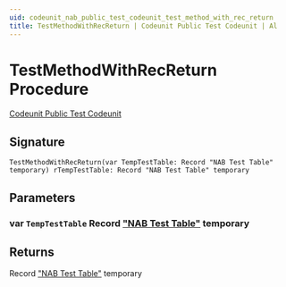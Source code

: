 ```yaml
---
uid: codeunit_nab_public_test_codeunit_test_method_with_rec_return
title: TestMethodWithRecReturn | Codeunit Public Test Codeunit | Al
---
```

# <a name="test_method_with_rec_return_record_nab_test_table_temporary"></a>TestMethodWithRecReturn Procedure

[Codeunit Public Test Codeunit](index.md)

## <a name="signature"></a>Signature

```al
TestMethodWithRecReturn(var TempTestTable: Record "NAB Test Table" temporary) rTempTestTable: Record "NAB Test Table" temporary
```

## <a name="parameters"></a>Parameters

### <a name="TempTestTable"></a>var `TempTestTable`  Record ["NAB Test Table"](../table-nab-test-table/index.md) temporary

## <a name="returns"></a>Returns

Record ["NAB Test Table"](../table-nab-test-table/index.md) temporary
